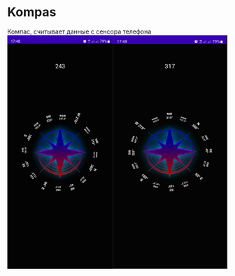 # Kompas
Компас, считывает данные с сенсора телефона
<br/>
![Image alt](https://github.com/SokolovAndr/Kompas/blob/master/Screenshot_Kompas.jpg)
